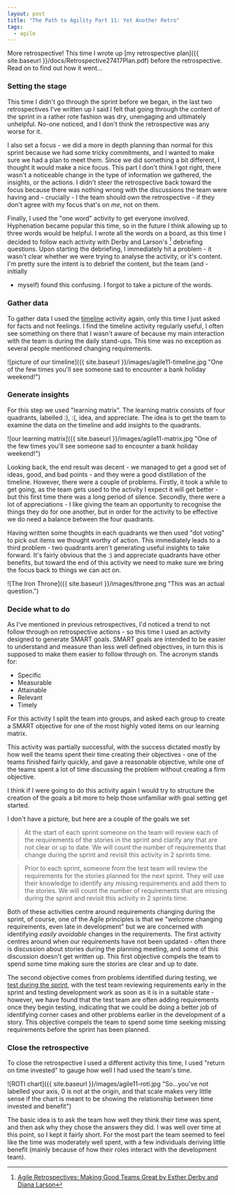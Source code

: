 ```yaml
---
layout: post
title: "The Path to Agility Part 11: Yet Another Retro"
tags:
  - agile
---
```


More retrospective! This time I wrote up [my retrospective plan]({{ site.baseurl }}/docs/Retrospective27417Plan.pdf)
before the retrospective. Read on to find out how it went...

### Setting the stage

This time I didn't go through the sprint before we began, in the last two
retrospectives I've written up I said I felt that going through the content
of the sprint in a rather rote fashion was dry, unengaging and ultimately
unhelpful. No-one noticed, and I don't think the retrospective was any worse
for it.

I also set a focus - we did a more in depth planning than normal for this sprint
because we had some tricky commitments, and I wanted to make sure we had a plan
to meet them. Since we did something a bit different, I thought it would make a
nice focus. This part I don't think I got right, there wasn't a noticeable
change in the type of information we gathered, the insights, or the actions. I
didn't steer the retrospective back toward the focus because there was nothing
wrong with the discussions the team were having and - crucially - I the team
should _own_ the retrospective - if they don't agree with my focus that's on _me_,
not on them.

Finally, I used the "one word" activity to get everyone involved. Hyphenation
became popular this time, so in the future I think allowing up to three words
would be helpful. I wrote all the words on a board, as this time I decided to
follow each activity with Derby and Larson's [^agileretro] debriefing
questions. Upon starting the debriefing, I immediately hit a problem - it wasn't
clear whether we were trying to analyse the activity, or it's content. I'm
pretty sure the intent is to debrief the content, but the team (and - initially
- myself) found this confusing. I forgot to take a picture of the words.

[^agileretro]: [Agile Retrospectives: Making Good Teams Great by Esther Derby and Diana Larson](https://www.amazon.co.uk/gp/product/0977616649/ref=as_li_qf_sp_asin_il_tl?ie=UTF8&camp=1634&creative=6738&creativeASIN=0977616649&linkCode=as2&tag=deuscouk-21)

### Gather data

To gather data I used the [timeline](/Agile-Part-5/) activity again, only this
time I just asked for facts and not feelings. I find the timeline activity
regularly useful, I often see something on there that I wasn't aware of because
my main interaction with the team is during the daily stand-ups. This time was
no exception as several people mentioned changing requirements.

![picture of our timeline]({{ site.baseurl }}/images/agile11-timeline.jpg "One of the few times you'll see someone sad to encounter a bank holiday weekend!")

### Generate insights

For this step we used "learning matrix". The learning matrix consists of four
quadrants, labelled :), :(, idea, and appreciate. The idea is to get the team
to examine the data on the timeline and add insights to the quadrants.

![our learning matrix]({{ site.baseurl }}/images/agile11-matrix.jpg "One of the few times you'll see someone sad to encounter a bank holiday weekend!")

Looking back, the end result was decent - we managed to get a good set of ideas,
good, and bad points - and they were a good distillation of the timeline.
However, there were a couple of problems. Firstly, it took a while to get going,
as the team gets used to the activity I expect it will get better - but this
first time there was a long period of silence. Secondly, there were a lot of
appreciations - I like giving the team an opportunity to recognise the things
they do for one another, but in order for the activity to be effective we do
need a balance between the four quadrants.

Having written some thoughts in each quadrants we then used "dot voting" to
pick out items we thought worthy of action. This immediately leads to a third
problem - two quadrants aren't generating useful insights to take forward. It's
fairly obvious that the :) and appreciate quadrants have other benefits, but
toward the end of this activity we need to make sure we bring the focus back to
things we can act on.

![The Iron Throne]({{ site.baseurl }}/images/throne.png "This was an actual question.")


### Decide what to do

As I've mentioned in previous retrospectives, I'd noticed a trend to not follow
through on retrospective actions - so this time I used an activity designed to
generate SMART goals. SMART goals are intended to be easier to understand and
measure than less well defined objectives, in turn this is supposed to make
them easier to follow through on. The acronym stands for:

* Specific
* Measurable
* Attainable
* Relevant
* Timely

For this activity I split the team into groups, and asked each group to create
a SMART objective for one of the most highly voted items on our learning matrix.

This activity was partially successful, with the success dictated mostly by how
well the teams spent their time creating their objectives - one of the teams
finished fairly quickly, and gave a reasonable objective, while one of the teams
spent a lot of time discussing the problem without creating a firm objective.

I think if I were going to do this activity again I would try to structure the
creation of the goals a bit more to help those unfamiliar with goal setting get
started.

I don't have a picture, but here are a couple of the goals we set

> At the start of each sprint someone on the team will review each of the
  requirements of the stories in the sprint and clarify any that are not clear
  or up to date. We will count the number of requirements that change during
  the sprint and revisit this activity in 2 sprints time.

> Prior to each sprint, someone from the test team will review the requirements
  for the stories planned for the next sprint. They will use their knowledge to
  identify any missing requirements and add them to the stories. We will count
  the number of requirements that are missing during the sprint and revisit this
  activity in 2 sprints time.

Both of these activities centre around requirements changing during the sprint,
of course, one of the Agile principles is that we "welcome changing requirements,
even late in development" but we are concerned with identifying _easily avoidable_
changes in the requirements. The first activity centres around when our
requirements have not been updated - often there is discussion about stories
during the planning meeting, and some of this discussion doesn't get written
up. This first objective compels the team to spend some time making sure the
stories are clear and up to date.

The second objective comes from problems identified during testing,
we [test during the sprint](/Testing-Part-5/), with the test team reviewing
requirements early in the sprint and testing development work as soon as it is
in a suitable state - however, we have found that the test team are often adding
requirements once they begin testing, indicating that we could be doing a better
job of identifying corner cases and other problems earlier in the development of
a story. This objective compels the team to spend some time seeking missing
requirements before the sprint has been planned.

### Close the retrospective

To close the retrospective I used a different activity this time, I used
"return on time invested" to gauge how well I had used the team's time.

![ROTI chart]({{ site.baseurl }}/images/agile11-roti.jpg "So...you've not labelled your axis, 0 is not at the origin, and that scale makes very little sense if the chart is meant to be showing the relationship between time invested and benefit")

The basic idea is to ask the team how well they think their time was spent, and
then ask why they chose the answers they did. I was well over time at this point,
so I kept it fairly short. For the most part the team seemed to feel like the
time was moderately well spent, with a few individuals deriving little benefit
(mainly because of how their roles interact with the development team).

